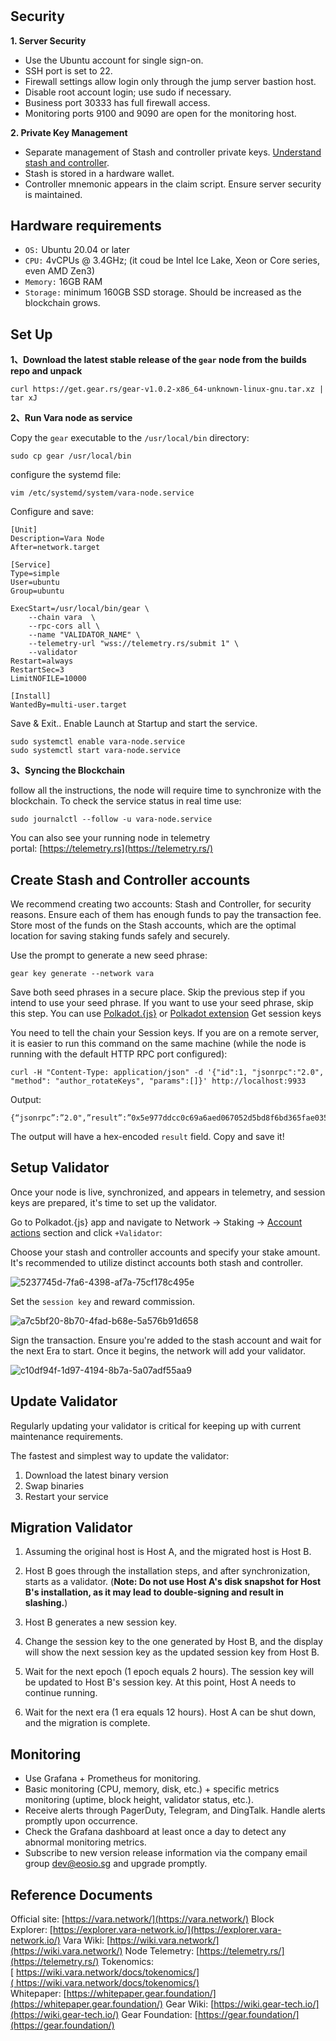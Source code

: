 # 

## **Security**

**1. Server Security**

* Use the Ubuntu account for single sign-on.
* SSH port is set to 22.
* Firewall settings allow login only through the jump server bastion host.
* Disable root account login; use sudo if necessary.
* Business port 30333 has full firewall access.
* Monitoring ports 9100 and 9090 are open for the monitoring host.

**2. Private Key Management**

* Separate management of Stash and controller private keys. [Understand stash and controller](https://wiki.polkadot.network/docs/en/learn-staking#accounts).
* Stash is stored in a hardware wallet.
* Controller mnemonic appears in the claim script. Ensure server security is maintained.

## Hardware requirements

* `OS:` Ubuntu 20.04 or later
* `CPU:` 4vCPUs @ 3.4GHz; (it coud be Intel Ice Lake, Xeon or Core series, even AMD Zen3)
* `Memory:` 16GB RAM
* `Storage:` minimum 160GB SSD storage. Should be increased as the blockchain grows.

## **Set Up**

**1、Download the latest stable release of the `gear` node from the builds repo and unpack**

```
curl https://get.gear.rs/gear-v1.0.2-x86_64-unknown-linux-gnu.tar.xz | tar xJ
```

**2、Run Vara node as service**

Copy the `gear` executable to the `/usr/local/bin` directory:

```
sudo cp gear /usr/local/bin
```

configure the systemd file:

```
vim /etc/systemd/system/vara-node.service
```

Configure and save:

```
[Unit]
Description=Vara Node
After=network.target

[Service]
Type=simple
User=ubuntu
Group=ubuntu

ExecStart=/usr/local/bin/gear \
    --chain vara  \
    --rpc-cors all \
    --name "VALIDATOR_NAME" \
    --telemetry-url "wss://telemetry.rs/submit 1" \
    --validator
Restart=always
RestartSec=3
LimitNOFILE=10000

[Install]
WantedBy=multi-user.target
```

Save & Exit.. Enable Launch at Startup and start the service.

```
sudo systemctl enable vara-node.service
sudo systemctl start vara-node.service
```

**3、Syncing the Blockchain**

follow all the instructions, the node will require time to synchronize with the blockchain. To check the service status in real time use:

```
sudo journalctl --follow -u vara-node.service
```

You can also see your running node in telemetry portal: [https://telemetry.rs](https://telemetry.rs/)

## **Create Stash and Controller accounts**

We recommend creating two accounts: Stash and Controller, for security reasons. Ensure each of them has enough funds to pay the transaction fee. Store most of the funds on the Stash accounts, which are the optimal location for saving staking funds safely and securely.

Use the prompt to generate a new seed phrase:

```
gear key generate --network vara
```

Save both seed phrases in a secure place. Skip the previous step if you intend to use your seed phrase. If you want to use your seed phrase, skip this step. You can use [Polkadot.{js}](https://polkadot.js.org/apps/#/accounts) or [Polkadot extension](https://polkadot.js.org/extension/)
Get session keys

You need to tell the chain your Session keys. If you are on a remote server, it is easier to run this command on the same machine (while the node is running with the default HTTP RPC port configured):

```
curl -H "Content-Type: application/json" -d '{"id":1, "jsonrpc":"2.0", "method": "author_rotateKeys", "params":[]}' http://localhost:9933
```

Output:

```
{“jsonrpc”:”2.0",”result”:”0x5e977ddcc0c69a6aed067052d5bd8f6bd365fae03562fd447d434e9814ac415d7c9ffe722364922bda314e44654f5c0cdc00d152470d5433f12cb73d078061863ac769d5f17b5460f042d221edf0099d2ce4c23edbe96ac943452cc4d3ad6d72”,”id”:1}
```

The output will have a hex-encoded `result` field. Copy and save it!

## Setup Validator

Once your node is live, synchronized, and appears in telemetry, and session keys are prepared, it's time to set up the validator.

Go to Polkadot.{js} app and navigate to Network → Staking → [Account actions](https://polkadot.js.org/apps/?rpc=wss%3A%2F%2Frpc.vara.network#/staking/actions) section and click `+Validator`:

Choose your stash and controller accounts and specify your stake amount. It's recommended to utilize distinct accounts both stash and controller.

![5237745d-7fa6-4398-af7a-75cf178c495e](file:///C:/Users/xubin/Pictures/Typedown/5237745d-7fa6-4398-af7a-75cf178c495e.png)

Set the `session key` and reward commission.

![a7c5bf20-8b70-4fad-b68e-5a576b91d658](file:///C:/Users/xubin/Pictures/Typedown/a7c5bf20-8b70-4fad-b68e-5a576b91d658.png)

Sign the transaction. Ensure you're added to the stash account and wait for the next Era to start. Once it begins, the network will add your validator.

![c10df94f-1d97-4194-8b7a-5a07adf55aa9](file:///C:/Users/xubin/Pictures/Typedown/c10df94f-1d97-4194-8b7a-5a07adf55aa9.png)

## **Update Validator**

Regularly updating your validator is critical for keeping up with current maintenance requirements.

The fastest and simplest way to update the validator:

1. Download the latest binary version
2. Swap binaries
3. Restart your service

## Migration Validator

1. Assuming the original host is Host A, and the migrated host is Host B.

2. Host B goes through the installation steps, and after synchronization, starts as a validator. (**Note: Do not use Host A's disk snapshot for Host B's installation, as it may lead to double-signing and result in slashing.**)

3. Host B generates a new session key.

4. Change the session key to the one generated by Host B, and the display will show the next session key as the updated session key from Host B.

5. Wait for the next epoch (1 epoch equals 2 hours). The session key will be updated to Host B's session key. At this point, Host A needs to continue running.

6. Wait for the next era (1 era equals 12 hours). Host A can be shut down, and the migration is complete.

## **Monitoring**

* Use Grafana + Prometheus for monitoring.
* Basic monitoring (CPU, memory, disk, etc.) + specific metrics monitoring (uptime, block height, validator status, etc.).
* Receive alerts through PagerDuty, Telegram, and DingTalk. Handle alerts promptly upon occurrence.
* Check the Grafana dashboard at least once a day to detect any abnormal monitoring metrics.
* Subscribe to new version release information via the company email group dev@eosio.sg and upgrade promptly.

## **Reference Documents**

Official site: [https://vara.network/](https://vara.network/)
Block Explorer: [https://explorer.vara-network.io/](https://explorer.vara-network.io/)
Vara Wiki: [https://wiki.vara.network/](https://wiki.vara.network/)
Node Telemetry: [https://telemetry.rs/](https://telemetry.rs/)
Tokenomics:[ https://wiki.vara.network/docs/tokenomics/]( https://wiki.vara.network/docs/tokenomics/)
Whitepaper: [https://whitepaper.gear.foundation/](https://whitepaper.gear.foundation/)
Gear Wiki: [https://wiki.gear-tech.io/](https://wiki.gear-tech.io/)
Gear Foundation: [https://gear.foundation/](https://gear.foundation/)
